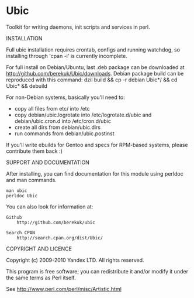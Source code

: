 Ubic
===========================

Toolkit for writing daemons, init scripts and services in perl.

INSTALLATION

Full ubic installation requires crontab, configs and running watchdog,
so installing through 'cpan -i' is currently incomplete.

For full install on Debian/Ubuntu, last .deb package can be downloaded at http://github.com/berekuk/Ubic/downloads.
Debian package build can be reproduced with this command:
    dzil build && cp -r debian Ubic*/ && cd Ubic* && debuild

For non-Debian systems, basically you'll need to:
- copy all files from etc/ into /etc
- copy debian/ubic.logrotate into /etc/logrotate.d/ubic and debian/ubic.cron.d into /etc/cron.d/ubic
- create all dirs from debian/ubic.dirs
- run commands from debian/ubic.postinst

If you'll write ebuilds for Gentoo and specs for RPM-based systems, please contribute them back :)

SUPPORT AND DOCUMENTATION

After installing, you can find documentation for this module using perldoc
and man commands.

    man ubic
    perldoc Ubic

You can also look for information at:

    Github
        http://github.com/berekuk/ubic

    Search CPAN
        http://search.cpan.org/dist/Ubic/

COPYRIGHT AND LICENCE

Copyright (c) 2009-2010 Yandex LTD. All rights reserved.

This program is free software; you can redistribute it and/or modify it under the same terms as Perl itself.

See <http://www.perl.com/perl/misc/Artistic.html>


